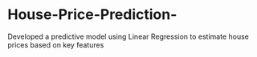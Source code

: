 # House-Price-Prediction-
Developed a predictive model using Linear Regression to estimate house prices based on key features
